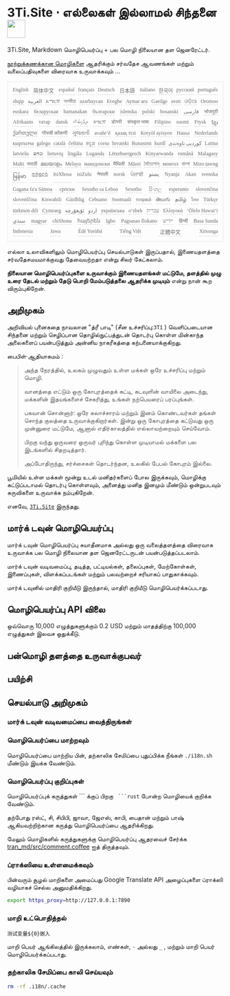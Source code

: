 <h1 style="justify-content:space-between">3Ti.Site ⋅ எல்லைகள் இல்லாமல் சிந்தனை <img src="//i-01.eu.org/3Ti/logo.svg" style="user-select:none;margin-top:-1px;width:42px"></h1>

3Ti.Site, Markdown மொழிபெயர்ப்பு + பல மொழி நிலையான தள ஜெனரேட்டர்.

[நூற்றுக்கணக்கான மொழிகளை](https://github.com/i18n-site/node/blob/main/lang/src/index.js) ஆதரிக்கும் சர்வதேச ஆவணங்கள் மற்றும் வலைப்பதிவுகளை விரைவாக உருவாக்கவும் ...

<pre class="langli" style="display:flex;flex-wrap:wrap;background:transparent;border:1px solid #eee;font-size:12px;box-shadow:0 0 3px inset #eee;padding:12px 5px 4px 12px;justify-content:space-between;"><style>pre.langli i{font-weight:300;font-family:s;margin-right:7px;margin-bottom:8px;font-style:normal;color:#666;border-bottom:1px dashed #ccc;}</style><i>English</i><i> 简体中文 </i><i>español</i><i>français</i><i>Deutsch</i><i> 日本語 </i><i>italiano</i><i>한국어</i><i>русский</i><i>português</i><i>shqip</i><i>‫العربية‬</i><i>አማርኛ</i><i>অসমীয়া</i><i>azərbaycan</i><i>Eʋegbe</i><i>Aymar aru</i><i>Gaeilge</i><i>eesti</i><i>ଓଡ଼ିଆ</i><i>Oromoo</i><i>euskara</i><i>беларуская</i><i>bamanakan</i><i>български</i><i>íslenska</i><i>polski</i><i>bosanski</i><i>‫فارسی‬</i><i>भोजपुरी</i><i>Afrikaans</i><i>татар</i><i>dansk</i><i>‫ދިވެހިބަސް‬</i><i>ትግርኛ</i><i>डोगरी</i><i>संस्कृत भाषा</i><i>Filipino</i><i>suomi</i><i>Frysk</i><i>ខ្មែរ</i><i>ქართული</i><i>गोंयची कोंकणी</i><i>ગુજરાતી</i><i>avañe’ẽ</i><i>қазақ тілі</i><i>Kreyòl ayisyen</i><i>Hausa</i><i>Nederlands</i><i>кыргызча</i><i>galego</i><i>català</i><i>čeština</i><i>ಕನ್ನಡ</i><i>corsu</i><i>hrvatski</i><i>Runasimi</i><i>kurdî</i><i>‫کوردیی ناوەندی‬</i><i>Latina</i><i>latviešu</i><i>ລາວ</i><i>lietuvių</i><i>lingála</i><i>Luganda</i><i>Lëtzebuergesch</i><i>Kinyarwanda</i><i>română</i><i>Malagasy</i><i>Malti</i><i>मराठी</i><i>മലയാളം</i><i>Melayu</i><i>македонски</i><i>मैथिली</i><i>Māori</i><i>মৈতৈলোন্</i><i>монгол</i><i>বাংলা</i><i>Mizo ṭawng</i><i>မြန်မာ</i><i>𞄀𞄄𞄰𞄩𞄍𞄜𞄰</i><i>IsiXhosa</i><i>isiZulu</i><i>नेपाली</i><i>norsk</i><i>ਪੰਜਾਬੀ</i><i>‫پښتو‬</i><i>Nyanja</i><i>Akan</i><i>svenska</i><i>Gagana fa'a Sāmoa</i><i>српски</i><i>Sesotho sa Leboa</i><i>Sesotho</i><i>සිංහල</i><i>esperanto</i><i>slovenčina</i><i>slovenščina</i><i>Kiswahili</i><i>Gàidhlig</i><i>Cebuano</i><i>Soomaali</i><i>тоҷикӣ</i><i>తెలుగు</i><i>தமிழ்</i><i>ไทย</i><i>Türkçe</i><i>türkmen dili</i><i>Cymraeg</i><i>‫ئۇيغۇرچە‬</i><i>‫اردو‬</i><i>українська</i><i>o‘zbek</i><i>‫עברית‬</i><i>Ελληνικά</i><i>ʻŌlelo Hawaiʻi</i><i>‫سنڌي‬</i><i>magyar</i><i>chiShona</i><i>հայերեն</i><i>Igbo</i><i>Pagsasao Ilokano</i><i>‫ייִדיש‬</i><i>हिन्दी</i><i>Basa Sunda</i><i>Indonesia</i><i>Jawa</i><i>Èdè Yorùbá</i><i>Tiếng Việt</i><i> 正體中文 </i><i>Xitsonga</i></pre>

எல்லா உலாவிகளிலும் மொழிபெயர்ப்பு செயல்பாடுகள் இருப்பதால், இணையதளத்தை சர்வதேசமயமாக்குவது தேவையற்றதா என்று சிலர் கேட்கலாம்.

**நிலையான மொழிபெயர்ப்புகளை உருவாக்கும் இணையதளங்கள் மட்டுமே, தளத்தில் முழு உரை தேடல் மற்றும் தேடு பொறி மேம்படுத்தலை ஆதரிக்க முடியும்** என்று நான் கூற விரும்புகிறேன்.

## அறிமுகம்

அறிவியல் புனைகதை நாவலான &quot;த்ரீ பாடி&quot; (சீன உச்சரிப்பு:`3Tǐ` ) வெளிப்படையான சிந்தனை மற்றும் செழிப்பான தொழில்நுட்பத்துடன் தொடர்பு கொள்ள மின்காந்த அலைகளைப் பயன்படுத்தும் அன்னிய நாகரீகத்தை கற்பனையாக்குகிறது.

பைபிள்·ஆதியாகமம் :

> அந்த நேரத்தில், உலகம் முழுவதும் உள்ள மக்கள் ஒரே உச்சரிப்பு மற்றும் மொழி.
>
> வானத்தை எட்டும் ஒரு கோபுரத்தைக் கட்டி, கடவுளின் வாயிலை அடைந்து, மக்களின் இதயங்களைச் சேகரித்து, உங்கள் நற்பெயரைப் பரப்புங்கள்.
>
> பகவான் சொன்னார்: ஒரே கலாச்சாரம் மற்றும் இனம் கொண்டவர்கள் தங்கள் சொந்த குலத்தை உருவாக்குகிறார்கள். இன்று ஒரு கோபுரத்தை கட்டுவது ஒரு முன்னுரை மட்டுமே, ஆனால் எதிர்காலத்தில் எல்லாவற்றையும் செய்வோம்.
>
> பிறகு வந்து ஒருவரை ஒருவர் புரிந்து கொள்ள முடியாமல் மக்களை பல இடங்களில் சிதறடித்தார்.
>
> அப்போதிருந்து, சர்ச்சைகள் தொடர்ந்தன, உலகில் பேபல் கோபுரம் இல்லை.

பூமியில் உள்ள மக்கள் மூன்று உடல் மனிதர்களைப் போல இருக்கவும், மொழிக்கு கட்டுப்படாமல் தொடர்பு கொள்ளவும், அனைத்து மனித இனமும் மீண்டும் ஒன்றுபடவும் கருவிகளை உருவாக்க நம்புகிறேன்.

எனவே, [`3Ti.Site`](//3Ti.Site) இருந்தது.

## மார்க் டவுன் மொழிபெயர்ப்பு

மார்க் டவுன் மொழிபெயர்ப்பு சுயாதீனமாக அல்லது ஒரு வலைத்தளத்தை விரைவாக உருவாக்க பல மொழி நிலையான தள ஜெனரேட்டருடன் பயன்படுத்தப்படலாம்.

மார்க் டவுன் வடிவமைப்பு, தடித்த, பட்டியல்கள், தலைப்புகள், மேற்கோள்கள், இணைப்புகள், விளக்கப்படங்கள் மற்றும் பலவற்றைச் சரியாகப் பாதுகாக்கவும்.

மார்க் டவுனில் மாதிரி குறியீடு இருந்தால், மாதிரி குறியீடு மொழிபெயர்க்கப்படாது.

## மொழிபெயர்ப்பு API விலை

ஒவ்வொரு 10,000 எழுத்துகளுக்கும் 0.2 USD மற்றும் மாதத்திற்கு 100,000 எழுத்துகள் இலவச ஒதுக்கீடு.

## பன்மொழி தளத்தை உருவாக்குபவர்

## பயிற்சி

## செயல்பாடு அறிமுகம்

### மார்க் டவுன் வடிவமைப்பை வைத்திருங்கள்

### மொழிபெயர்ப்பை மாற்றவும்

மொழிபெயர்ப்பை மாற்றிய பின், தற்காலிக சேமிப்பை புதுப்பிக்க நீங்கள் `./i18n.sh` மீண்டும் இயக்க வேண்டும்.

### மொழிபெயர்ப்பு குறிப்புகள்

மொழிபெயர்ப்புக் கருத்துகள் \``` க்குப் பிறகு ` ```rust` போன்ற மொழியைக் குறிக்க வேண்டும்.

தற்போது ரஸ்ட், சி, சிபிபி, ஜாவா, ஜேஎஸ், காபி, பைதான் மற்றும் பாஷ் ஆகியவற்றிற்கான கருத்து மொழிபெயர்ப்பை ஆதரிக்கிறது.

மேலும் மொழிகளில் கருத்துகளுக்கு மொழிபெயர்ப்பு ஆதரவைச் சேர்க்க [tran_md/src/comment.coffee](https://github.com/i18n-site/node/blob/main/tran_md/src/comment.coffee) ஐத் திருத்தவும்.

### ப்ராக்ஸியை உள்ளமைக்கவும்

பின்வரும் சூழல் மாறிகளை அமைப்பது Google Translate API அழைப்புகளை ப்ராக்ஸி வழியாகச் செல்ல அனுமதிக்கிறது.

```bash
export https_proxy=http://127.0.0.1:7890
```

### மாறி உட்பொதித்தல்

```
测试变量${0}嵌入
```

மாறி பெயர் ஆங்கிலத்தில் இருக்கலாம், எண்கள், `-` அல்லது `_` , மற்றும் மாறி பெயர் மொழிபெயர்க்கப்படாது.

### தற்காலிக சேமிப்பை காலி செய்யவும்

```bash
rm -rf .i18n/.cache
```
